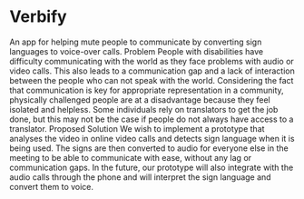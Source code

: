 # Verbify
An app for helping mute people to communicate by converting sign languages to voice-over calls. Problem  People with disabilities have difficulty communicating with the world as they face problems with audio or video calls. This also leads to a communication gap and a lack of interaction between the people who can not speak with the world. Considering the fact that communication is key for appropriate representation in a community, physically challenged people are at a disadvantage because they feel isolated and helpless. Some individuals rely on translators to get the job done, but this may not be the case if people do not always have access to a translator. Proposed Solution  We wish to implement a prototype that analyses the video in online video calls and detects sign language when it is being used. The signs are then converted to audio for everyone else in the meeting to be able to communicate with ease, without any lag or communication gaps. In the future, our prototype will also integrate with the audio calls through the phone and will interpret the sign language and convert them to voice.
